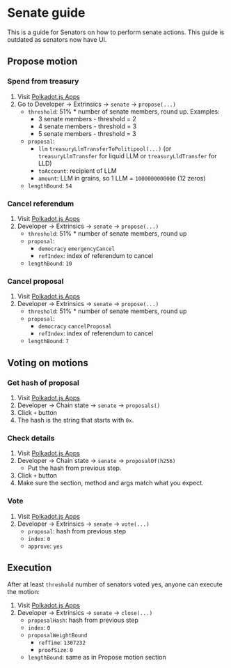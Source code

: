 # Senate guide

This is a guide for Senators on how to perform senate actions. This guide is outdated as senators now have UI.

## Propose motion

### Spend from treasury

1. Visit [Polkadot.js Apps](https://polkadotjs.blockchain.liberland.org/?rpc=wss%3A%2F%2Fmainnet.liberland.org#/extrinsics)
2. Go to Developer -> Extrinsics -> `senate` -> `propose(...)`
    * `threshold`: 51% * number of senate members, round up. Examples:
        * 3 senate members - threshold = 2
        * 4 senate members - threshold = 3
        * 5 senate members - threshold = 3
    * `proposal`:
        * `llm` `treasuryLlmTransferToPolitipool(...)` (or `treasuryLlmTransfer` for liquid LLM or `treasuryLldTransfer` for LLD)
        * `toAccount`: recipient of LLM
        * `amount`: LLM in grains, so 1 LLM = `1000000000000` (12 zeros)
    * `lengthBound`: `54`
 
### Cancel referendum
 
1. Visit [Polkadot.js Apps](https://polkadotjs.blockchain.liberland.org/?rpc=wss%3A%2F%2Fmainnet.liberland.org#/extrinsics)
2. Developer -> Extrinsics -> `senate` -> `propose(...)`
    * `threshold`: 51% * number of senate members, round up
    * `proposal`:
        * `democracy` `emergencyCancel`
        * `refIndex`: index of referendum to cancel
    * `lengthBound`: `10`

### Cancel proposal
 
1. Visit [Polkadot.js Apps](https://polkadotjs.blockchain.liberland.org/?rpc=wss%3A%2F%2Fmainnet.liberland.org#/extrinsics)
2. Developer -> Extrinsics -> `senate` -> `propose(...)`
    * `threshold`: 51% * number of senate members, round up
    * `proposal`:
        * `democracy` `cancelProposal`
        * `refIndex`: index of referendum to cancel
    * `lengthBound`: `7`

## Voting on motions

### Get hash of proposal

1. Visit [Polkadot.js Apps](https://polkadotjs.blockchain.liberland.org/?rpc=wss%3A%2F%2Fmainnet.liberland.org#/chainstate)
2. Developer -> Chain state -> `senate` -> `proposals()`
3. Click `+` button
4. The hash is the string that starts with `0x`.

### Check details

1. Visit [Polkadot.js Apps](https://polkadotjs.blockchain.liberland.org/?rpc=wss%3A%2F%2Fmainnet.liberland.org#/chainstate)
2. Developer -> Chain state -> `senate` -> `proposalOf(h256)`
    * Put the hash from previous step.
3. Click `+` button
4. Make sure the section, method and args match what you expect.

### Vote

1. Visit [Polkadot.js Apps](https://polkadotjs.blockchain.liberland.org/?rpc=wss%3A%2F%2Fmainnet.liberland.org#/extrinsics)
2. Developer -> Extrinsics -> `senate` -> `vote(...)`
    * `proposal`: hash from previous step
    * `index`: `0`
    * `approve`: `yes`

## Execution

After at least `threshold` number of senators voted yes, anyone can execute the motion:

1. Visit [Polkadot.js Apps](https://polkadotjs.blockchain.liberland.org/?rpc=wss%3A%2F%2Fmainnet.liberland.org#/extrinsics)
2. Developer -> Extrinsics -> `senate` -> `close(...)`
    * `proposalHash`: hash from previous step
    * `index`: `0`
    * `proposalWeightBound`
        * `refTime`: `1307232`
        * `proofSize`: `0`
    * `lengthBound`: same as in Propose motion section

